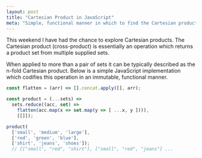 ```yaml
---
layout: post
title: "Cartesian Product in JavaScript"
meta: "Simple, functional manner in which to find the Cartesian product using JavaScript ES2015"
---
```


This weekend I have had the chance to explore Cartesian products.
The Cartesian product (cross-product) is essentially an operation which returns a product set from multiple supplied sets.
<!--more-->
When applied to more than a pair of sets it can be typically described as the n-fold Cartesian product.
Below is a simple JavaScript implementation which codifies this operation in an immutable, functional manner.

```js
const flatten = (arr) => [].concat.apply([], arr);

const product = (...sets) =>
  sets.reduce((acc, set) =>
    flatten(acc.map(x => set.map(y => [ ...x, y ]))),
    [[]]);

product(
  ['small', 'medium', 'large'], 
  ['red', 'green', 'blue'], 
  ['shirt', 'jeans', 'shoes']);
  // [["small", "red", "shirt"], ["small", "red", "jeans"] ...
```
